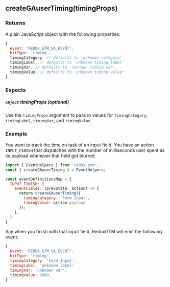 ## createGAuserTiming(timingProps)

### Returns
A plain JavaScript object with the following properties:
```js
{
  event: 'REDUX_GTM_GA_EVENT',
  hitType: 'timing',
  timingCategory, // defaults to 'unknown category'
  timingLabel, // defaults to 'unknown timing label'
  timingVar, // defaults to 'unknown timing var'
  timingValue, // defaults to 'unknown timing value'
}
```

### Expects
##### `object` timingProps *(optional)*
Use the `timingProps` argument to pass in values for `timingCategory`,
`timingLabel`, `timingVar`, and `timingValue`.

### Example
You want to track the time on task of an input field. You have an action `INPUT_FINISH` that dispatches with the number of milliseconds user spent as its payload whenever that field got blurred.

```js
import { EventHelpers } from 'redux-gtm';
const { createGAuserTiming } = EventHelpers;

const eventDefinitionsMap = {
  INPUT_FINISH: {
    eventFields: (prevState, action) => {
      return createGAuserTiming({
        timingCategory: 'Form Input',
        timingValue: action.payload
      });
    },
  }
}
```

Say when you finish with that input field, ReduxGTM will emit the following event:

```js
{
  event: 'REDUX_GTM_GA_EVENT',
  hitType: 'timing',
  timingCategory: 'Form Input',
  timingLabel: 'unknown label'
  timingVar: 'unknown var',
  timingValue: 2000,
}
```
